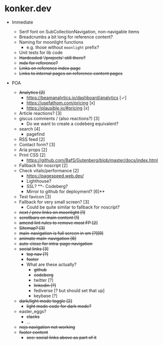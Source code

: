 # konker.dev

- Immediate
  - Serif font on SubCollectionNavigation, non-navigable items
  - Breadcrumbs a bit long for reference content?
  - Naming for moonlight functions
    - e.g. those without `moonlight` prefix?
  - Unit tests for lib code
  - ~~Hardcoded '/projects' still there?~~
  - ~~mdx for reference?~~
  - ~~Links on reference index page~~
  - ~~Links to internal pages on reference content pages~~

- POA
  - ~~Analytics [2]~~
    - https://beamanalytics.io/dashboard/analytics [✓]
    - https://usefathom.com/pricing [x]
    - https://plausible.io/#pricing [x]
  - Article reactions? [3]
  - giscus comments / (also reactions?) [3]
    - Do we want to create a codeberg equivalent?
  - search [4]
    - pagefind
  - RSS feed [2]
  - Contact form? [3]
  - Aria props [2]
  - Print CSS [2]
    - https://github.com/BafS/Gutenberg/blob/master/docs/index.html
  - Fallback for noscript [2]
  - Check vitals/performance [2]
    - https://pagespeed.web.dev/
    - Lighthouse?
    - SSL?
      \*\*- Codeberg?
    - Mirror to github for deployment? [6]\*\*
  - Test favicon [3]
  - Fallback for very small screen? [3]
    - Could be quite similar to fallback for noscript?
  - ~~next / prev links on moonlight [1]~~
  - ~~scrollbars on main content [1]~~
  - ~~amend lint rules to remove most FP [2]~~
  - ~~Sitemap? [3]~~
  - ~~main-navigation is full screen in sm [?][9]~~
  - ~~animate main-navigation [6]~~
  - ~~auto-close for intra-page navigation~~
  - ~~social links [3]~~
    - ~~top nav [?]~~
    - ~~footer~~
    - What are these actually?
      - ~~github~~
      - ~~codeberg~~
      - twitter [?]
      - ~~linkedin [?]~~
      - fediverse [? but should set that up]
      - keybase [?]
  - ~~dark/light mode toggle [2]~~
    - ~~light mode code for dark mode?~~
  - easter_eggs?
    - ~~clacks~~
    - ...
  - ~~nojs navigation not working~~
  - ~~footer content~~
    - ~~see: social links above as part of it~~
